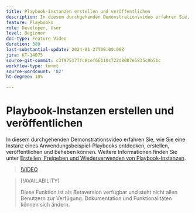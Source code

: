 ```yaml
---
title: Playbook-Instanzen erstellen und veröffentlichen
description: In diesem durchgehenden Demonstrationsvideo erfahren Sie, wie Sie eine Instanz eines Anwendungsbeispiel-Playbooks entdecken, erstellen, veröffentlichen und beheben können.
feature: Playbooks
role: Developer, User
level: Beginner
doc-type: Feature Video
duration: 389
last-substantial-update: 2024-01-27T00:00:00Z
jira: KT-14075
source-git-commit: c3f975177fc8cef66110c722d8087e5835c0b51c
workflow-type: tm+mt
source-wordcount: '82'
ht-degree: 10%

---
```



# Playbook-Instanzen erstellen und veröffentlichen

In diesem durchgehenden Demonstrationsvideo erfahren Sie, wie Sie eine Instanz eines Anwendungsbeispiel-Playbooks entdecken, erstellen, veröffentlichen und beheben können. Weitere Informationen finden Sie unter [Erstellen, Freigeben und Wiederverwenden von Playbook-Instanzen](https://experienceleague.adobe.com/docs/experience-platform/use-case-playbooks/playbooks/create-share-reuse.html).

>[!VIDEO](https://video.tv.adobe.com/v/3427058/?learn=on)

>[!AVAILABILITY]
>
>Diese Funktion ist als Betaversion verfügbar und steht nicht allen Benutzern zur Verfügung. Dokumentation und Funktionalitäten können sich ändern.
